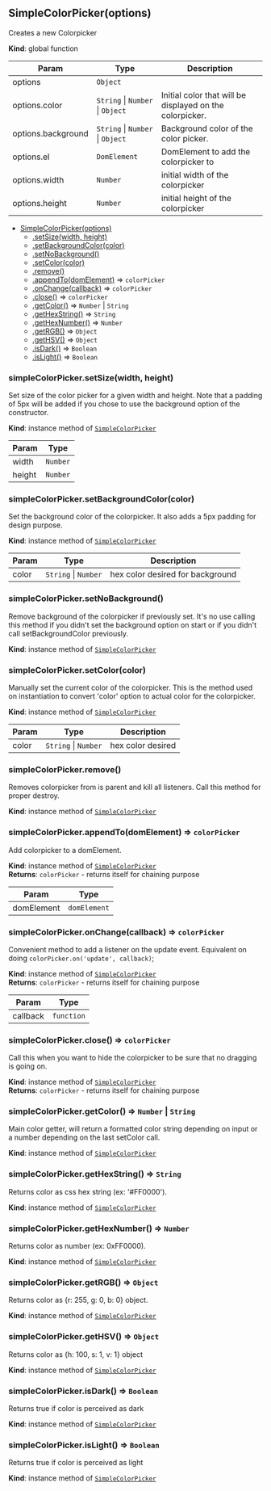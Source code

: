 <a name="SimpleColorPicker"></a>
## SimpleColorPicker(options)
Creates a new Colorpicker

**Kind**: global function  

| Param | Type | Description |
| --- | --- | --- |
| options | <code>Object</code> |  |
| options.color | <code>String</code> &#124; <code>Number</code> &#124; <code>Object</code> | Initial color that will be displayed on the colorpicker. |
| options.background | <code>String</code> &#124; <code>Number</code> &#124; <code>Object</code> | Background color of the color picker. |
| options.el | <code>DomElement</code> | DomElement to add the colorpicker to |
| options.width | <code>Number</code> | initial width of the colorpicker |
| options.height | <code>Number</code> | initial height of the colorpicker |


* [SimpleColorPicker(options)](#SimpleColorPicker)
  * [.setSize(width, height)](#SimpleColorPicker#setSize)
  * [.setBackgroundColor(color)](#SimpleColorPicker#setBackgroundColor)
  * [.setNoBackground()](#SimpleColorPicker#setNoBackground)
  * [.setColor(color)](#SimpleColorPicker#setColor)
  * [.remove()](#SimpleColorPicker#remove)
  * [.appendTo(domElement)](#SimpleColorPicker#appendTo) ⇒ <code>colorPicker</code>
  * [.onChange(callback)](#SimpleColorPicker#onChange) ⇒ <code>colorPicker</code>
  * [.close()](#SimpleColorPicker#close) ⇒ <code>colorPicker</code>
  * [.getColor()](#SimpleColorPicker#getColor) ⇒ <code>Number</code> &#124; <code>String</code>
  * [.getHexString()](#SimpleColorPicker#getHexString) ⇒ <code>String</code>
  * [.getHexNumber()](#SimpleColorPicker#getHexNumber) ⇒ <code>Number</code>
  * [.getRGB()](#SimpleColorPicker#getRGB) ⇒ <code>Object</code>
  * [.getHSV()](#SimpleColorPicker#getHSV) ⇒ <code>Object</code>
  * [.isDark()](#SimpleColorPicker#isDark) ⇒ <code>Boolean</code>
  * [.isLight()](#SimpleColorPicker#isLight) ⇒ <code>Boolean</code>

<a name="SimpleColorPicker#setSize"></a>
### simpleColorPicker.setSize(width, height)
Set size of the color picker for a given width and height. Note that
a padding of 5px will be added if you chose to use the background option
of the constructor.

**Kind**: instance method of <code>[SimpleColorPicker](#SimpleColorPicker)</code>  

| Param | Type |
| --- | --- |
| width | <code>Number</code> | 
| height | <code>Number</code> | 

<a name="SimpleColorPicker#setBackgroundColor"></a>
### simpleColorPicker.setBackgroundColor(color)
Set the background color of the colorpicker. It also adds a 5px padding
for design purpose.

**Kind**: instance method of <code>[SimpleColorPicker](#SimpleColorPicker)</code>  

| Param | Type | Description |
| --- | --- | --- |
| color | <code>String</code> &#124; <code>Number</code> | hex color desired for background |

<a name="SimpleColorPicker#setNoBackground"></a>
### simpleColorPicker.setNoBackground()
Remove background of the colorpicker if previously set. It's no use
calling this method if you didn't set the background option on start
or if you didn't call setBackgroundColor previously.

**Kind**: instance method of <code>[SimpleColorPicker](#SimpleColorPicker)</code>  
<a name="SimpleColorPicker#setColor"></a>
### simpleColorPicker.setColor(color)
Manually set the current color of the colorpicker. This is the method
used on instantiation to convert 'color' option to actual color for
the colorpicker.

**Kind**: instance method of <code>[SimpleColorPicker](#SimpleColorPicker)</code>  

| Param | Type | Description |
| --- | --- | --- |
| color | <code>String</code> &#124; <code>Number</code> | hex color desired |

<a name="SimpleColorPicker#remove"></a>
### simpleColorPicker.remove()
Removes colorpicker from is parent and kill all listeners.
Call this method for proper destroy.

**Kind**: instance method of <code>[SimpleColorPicker](#SimpleColorPicker)</code>  
<a name="SimpleColorPicker#appendTo"></a>
### simpleColorPicker.appendTo(domElement) ⇒ <code>colorPicker</code>
Add colorpicker to a domElement.

**Kind**: instance method of <code>[SimpleColorPicker](#SimpleColorPicker)</code>  
**Returns**: <code>colorPicker</code> - returns itself for chaining purpose  

| Param | Type |
| --- | --- |
| domElement | <code>domElement</code> | 

<a name="SimpleColorPicker#onChange"></a>
### simpleColorPicker.onChange(callback) ⇒ <code>colorPicker</code>
Convenient method to add a listener on the update event.
Equivalent on doing `colorPicker.on('update', callback)`;

**Kind**: instance method of <code>[SimpleColorPicker](#SimpleColorPicker)</code>  
**Returns**: <code>colorPicker</code> - returns itself for chaining purpose  

| Param | Type |
| --- | --- |
| callback | <code>function</code> | 

<a name="SimpleColorPicker#close"></a>
### simpleColorPicker.close() ⇒ <code>colorPicker</code>
Call this when you want to hide the colorpicker to be sure that
no dragging is going on.

**Kind**: instance method of <code>[SimpleColorPicker](#SimpleColorPicker)</code>  
**Returns**: <code>colorPicker</code> - returns itself for chaining purpose  
<a name="SimpleColorPicker#getColor"></a>
### simpleColorPicker.getColor() ⇒ <code>Number</code> &#124; <code>String</code>
Main color getter, will return a formatted color string depending on input
or a number depending on the last setColor call.

**Kind**: instance method of <code>[SimpleColorPicker](#SimpleColorPicker)</code>  
<a name="SimpleColorPicker#getHexString"></a>
### simpleColorPicker.getHexString() ⇒ <code>String</code>
Returns color as css hex string (ex: '#FF0000').

**Kind**: instance method of <code>[SimpleColorPicker](#SimpleColorPicker)</code>  
<a name="SimpleColorPicker#getHexNumber"></a>
### simpleColorPicker.getHexNumber() ⇒ <code>Number</code>
Returns color as number (ex: 0xFF0000).

**Kind**: instance method of <code>[SimpleColorPicker](#SimpleColorPicker)</code>  
<a name="SimpleColorPicker#getRGB"></a>
### simpleColorPicker.getRGB() ⇒ <code>Object</code>
Returns color as {r: 255, g: 0, b: 0} object.

**Kind**: instance method of <code>[SimpleColorPicker](#SimpleColorPicker)</code>  
<a name="SimpleColorPicker#getHSV"></a>
### simpleColorPicker.getHSV() ⇒ <code>Object</code>
Returns color as {h: 100, s: 1, v: 1} object

**Kind**: instance method of <code>[SimpleColorPicker](#SimpleColorPicker)</code>  
<a name="SimpleColorPicker#isDark"></a>
### simpleColorPicker.isDark() ⇒ <code>Boolean</code>
Returns true if color is perceived as dark

**Kind**: instance method of <code>[SimpleColorPicker](#SimpleColorPicker)</code>  
<a name="SimpleColorPicker#isLight"></a>
### simpleColorPicker.isLight() ⇒ <code>Boolean</code>
Returns true if color is perceived as light

**Kind**: instance method of <code>[SimpleColorPicker](#SimpleColorPicker)</code>  
